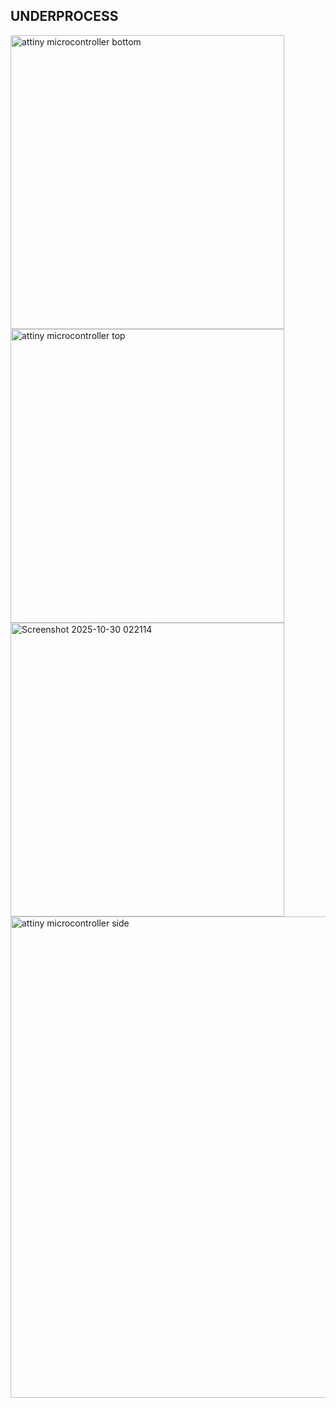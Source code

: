 ## UNDERPROCESS

<img width="438" height="470" alt="attiny microcontroller bottom" src="https://github.com/user-attachments/assets/be3e04ed-038a-46a4-b19b-d9c97464508e" />
<img width="438" height="470" alt="attiny microcontroller top" src="https://github.com/user-attachments/assets/b0f35ec4-7c32-4183-9722-0bf8336e800b" />
<img width="438" height="470" alt="Screenshot 2025-10-30 022114" src="https://github.com/user-attachments/assets/723921b4-ba1d-4945-a6b7-7be2b1d38237" />
<img width="638" height="770" alt="attiny microcontroller side" src="https://github.com/user-attachments/assets/ff9647b8-f2cc-4096-94b4-489967610b42" />

